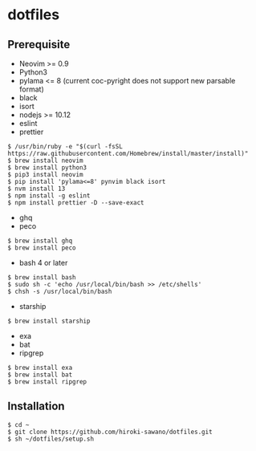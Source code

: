 # dotfiles

## Prerequisite
* Neovim >= 0.9
* Python3
* pylama <= 8 (current coc-pyright does not support new parsable format)
* black
* isort
* nodejs >= 10.12
* eslint
* prettier

```
$ /usr/bin/ruby -e "$(curl -fsSL https://raw.githubusercontent.com/Homebrew/install/master/install)"
$ brew install neovim
$ brew install python3
$ pip3 install neovim
$ pip install 'pylama<=8' pynvim black isort
$ nvm install 13
$ npm install -g eslint
$ npm install prettier -D --save-exact
```

* ghq
* peco

```
$ brew install ghq
$ brew install peco
```

* bash 4 or later

```
$ brew install bash
$ sudo sh -c 'echo /usr/local/bin/bash >> /etc/shells'
$ chsh -s /usr/local/bin/bash
```

* starship

```
$ brew install starship
```

* exa
* bat
* ripgrep

```
$ brew install exa
$ brew install bat
$ brew install ripgrep
```

## Installation

```
$ cd ~
$ git clone https://github.com/hiroki-sawano/dotfiles.git
$ sh ~/dotfiles/setup.sh
```
